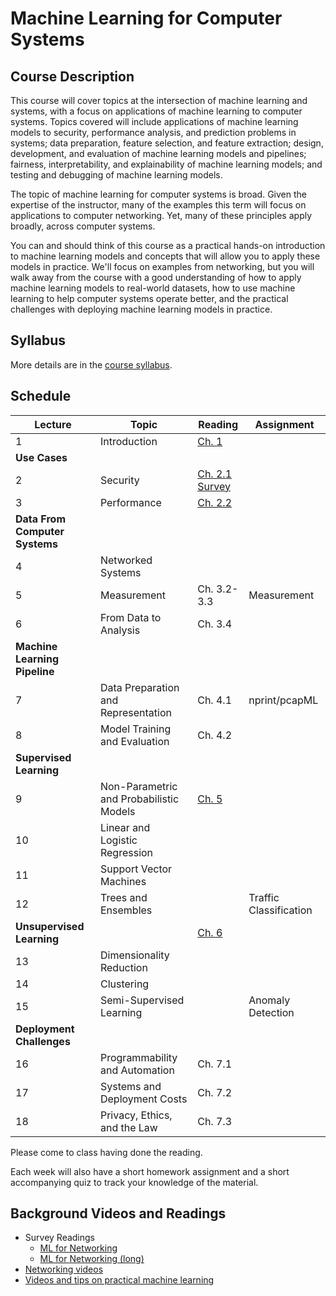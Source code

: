 # Machine Learning for Computer Systems

## Course Description

This course will cover topics at the intersection of machine learning and
systems, with a focus on applications of machine learning to computer systems.
Topics covered will include applications of machine learning models to
security, performance analysis, and prediction problems in systems; data
preparation, feature selection, and feature extraction; design, development,
and evaluation of machine learning models and pipelines; fairness,
interpretability, and explainability of machine learning models; and testing
and debugging of machine learning models.

The topic of machine learning for computer systems is broad. Given the
expertise of the instructor, many of the examples this term will focus on
applications to computer networking. Yet, many of these principles apply
broadly, across computer systems.

You can and should think of this course as a practical hands-on introduction
to machine learning models and concepts that will allow you to apply these
models in practice. We'll focus on examples from networking, but you will walk
away from the course with a good understanding of how to apply machine
learning models to real-world datasets, how to use machine learning to help
computer systems operate better, and the practical challenges with deploying
machine learning models in practice.

## Syllabus

More details are in the [course syllabus](syllabus.md).

## Schedule 

| Lecture                            | Topic                                   | Reading                                                                                                                                 | Assignment             |
| ---------------------------------- | -------------------------------------   | -----------------------------                                                                                                           | ----------             |
| 1                                  | Introduction                            | [Ch. 1](book/text/intro.html)                                                                                                           |                        |
| **Use Cases**                      |                                         |                                                                                                                                         |                        |
| 2                                  | Security                                | [Ch. 2.1](book/text/motivation.html#applications-to-security)<br>[Survey](https://ieeexplore.ieee.org/stamp/stamp.jsp?arnumber=8121867) |                        |
| 3                                  | Performance                             | [Ch. 2.2](book/text/motivation.html#applications-to-performance)                                                                        |                        |
| **Data From Computer Systems**     |                                         |                                                                                                                                         |                        |
| 4                                  | Networked Systems                       |                                                                                                                                         |                        |
| 5                                  | Measurement                             | Ch. 3.2-3.3                                                                                                                             | Measurement            |
| 6                                  | From Data to Analysis                   | Ch. 3.4                                                                                                                                 |                        |
| **Machine Learning Pipeline**      |                                         |                                                                                                                                         |                        |
| 7                                  | Data Preparation and Representation     | Ch. 4.1                                                                                                                                 | nprint/pcapML          |
| 8                                  | Model Training and Evaluation           | Ch. 4.2                                                                                                                                 |                        |
| **Supervised Learning**            |                                         |                                                                                                                                         |                        |
| 9                                  | Non-Parametric and Probabilistic Models | [Ch. 5](book/text/supervised.html)                                                                                                      |                        |
| 10                                 | Linear and Logistic Regression          |                                                                                                                                         |                        |
| 11                                 | Support Vector Machines                 |                                                                                                                                         |                        |
| 12                                 | Trees and Ensembles                     |                                                                                                                                         | Traffic Classification |
| **Unsupervised Learning**          |                                         | [Ch. 6](book/text/unsupervised.html)                                                                                                    |                        |
| 13                                 | Dimensionality Reduction                |                                                                                                                                         |                        |
| 14                                 | Clustering                              |                                                                                                                                         |                        |
| 15                                 | Semi-Supervised Learning                |                                                                                                                                         | Anomaly Detection      |
| **Deployment Challenges**          |                                         |                                                                                                                                         |                        |
| 16                                 | Programmability and Automation          | Ch. 7.1                                                                                                                                 |                        |
| 17                                 | Systems and Deployment Costs            | Ch. 7.2                                                                                                                                 |                        |
| 18                                 | Privacy, Ethics, and the Law            | Ch. 7.3                                                                                                                                 |                        |

Please come to class having done the reading. 

Each week will also have a short homework assignment and a short accompanying
quiz to track your knowledge of the material.

## Background Videos and Readings

* Survey Readings
    * [ML for Networking](https://ieeexplore.ieee.org/stamp/stamp.jsp?arnumber=8121867&tag=1) 
    * [ML for Networking (long)](https://jisajournal.springeropen.com/counter/pdf/10.1186/s13174-018-0087-2.pdf)
* [Networking videos](https://www.youtube.com/playlist?list=PLpherdrLyny-zJw95jcE-uJkcsIAG1MEn)
* [Videos and tips on practical machine learning](ml.md)



